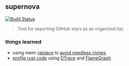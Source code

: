 ## supernova
[![Build Status](https://travis-ci.org/0xazure/supernova.svg?branch=master)](https://travis-ci.org/0xazure/supernova)

 > Tool for exporting GitHub stars as an organized list.

### things learned

- using mem::[replace](https://github.com/rust-unofficial/patterns/blob/master/idioms/mem-replace.md) to [avoid needless clones](https://github.com/rust-unofficial/patterns/blob/master/idioms/mem-replace.md)
- [profile rust code](http://carol-nichols.com/2017/04/20/rust-profiling-with-dtrace-on-osx/) using [DTrace](http://dtrace.org/blogs/about/) and [FlameGraph](https://github.com/brendangregg/FlameGraph)